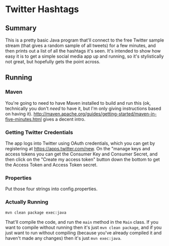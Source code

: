 # Twitter Hashtags
## Summary
This is a pretty basic Java program that'll connect to the free Twitter sample stream (that gives a random sample of
all tweets) for a few minutes, and then prints out a list of all the hashtags it's seen. It's intended to show how
easy it is to get a simple social media app up and running, so it's stylistically not great, but hopefully gets the
point across.
## Running
### Maven
You're going to need to have Maven installed to build and run this (ok, technically you don't _need_ to have it, but I'm
only giving instructions based on having it). http://maven.apache.org/guides/getting-started/maven-in-five-minutes.html 
gives a decent intro.
### Getting Twitter Credentials
The app logs into Twitter using OAuth credentials, which you can get by registering at https://apps.twitter.com/new.
On the "manage keys and access tokens you can get the Consumer Key and Consumer Secret, and then click on the
"Create my access token" button down the bottom to get the Access Token and Access Token secret.
### Properties
Put those four strings into config.properties.
### Actually Running
`mvn clean package exec:java`

That'll compile the code, and run the `main` method in the `Main` class. If you want to compile without running then
it's just `mvn clean package`, and if you just want to run without compiling (because you've already compiled it and
haven't made any changes) then it's just `mvn exec:java`.